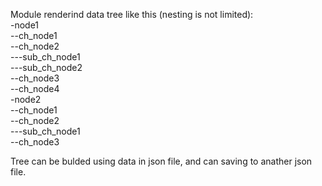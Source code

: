 Module renderind data tree like this (nesting is not limited):  
-node1  
--ch_node1  
--ch_node2  
---sub_ch_node1  
---sub_ch_node2  
--ch_node3  
--ch_node4  
-node2  
--ch_node1  
--ch_node2  
---sub_ch_node1  
--ch_node3  

Tree can be bulded using data in json file, and can saving to anather json file.
